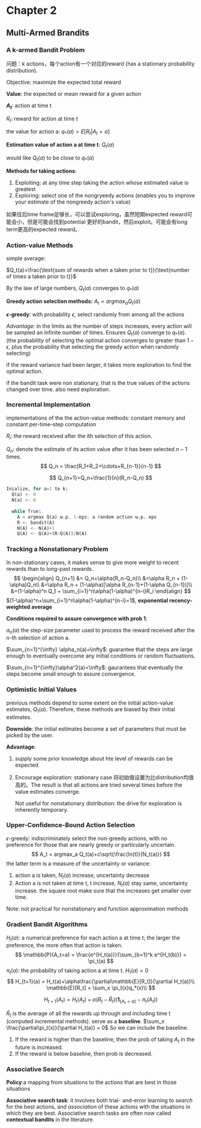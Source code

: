 # Chapter 2

## Multi-Armed Brandits

### A k-armed Bandit Problem

问题：k actions，每个action有一个对应的reward (has a stationary probability distribution).

Objective: maximize the expected total reward

**Value**: the expected or mean reward for a given action

**$A_t$**: action at time t

$R_t$: reward for action at time t

the value for action a: $q_*(a) = E[R_t|A_t = a]$

**Estimation value of action a at time t**: $Q_t(a)$

would like $Q_t(a)$ to be close to $q_*(a)$



**Methods for taking actions**: 

1. Exploiting: at any time step taking the action whose estimated value is greatest
2. Exploring: select one of the nongryeedy actions (enables you to improve your estimate of the nongreedy action's value)

如果往后time frame足够长，可以尝试exploring，虽然短期expected reward可能会小，但是可能会找到potential 更好的bandit，然后exploit。可能会有long term更高的expected reward。

### Action-value Methods

simple average:

$Q_t(a)=\frac{\text{sum of rewards when a taken prior to t}}{\text{number of times a taken prior to t}}$

By the law of large numbers, $Q_t(a)$ converges to $q_*(a)$

**Greedy action selection methods:** $A_t=argmax_a Q_t(a)$

**$\epsilon$-greedy**: with probability $\epsilon$, select randomly from among all the actions

*Advantage*: in the limits as the number of steps increases, every action will be sampled an infinite number of times. Ensures $Q_t(a)$ converge to $q_*(a)$. (the probability of selecting the optimal action converges to greater than $1-\epsilon$, plus the probability that selecting the greedy action when randomly selecting)

if the reward variance had been larger, it takes more exploration to find the optimal action. 

if the bandit task were non stationary, that is the true values of the actions changed over time. also need exploration.

### Incremental Implementation

implementations of the the action-value methods: constant memory and constant per-time-step computation

$R_i$: the reward received after the ith selection of this action.

$Q_n$: denote the estimate of its action value after it has been selected $n-1$ times.
$$
Q_n = \frac{R_1+R_2+\cdots+R_{n-1}}{n-1}
$$

$$
Q_{n+1}=Q_n+\frac{1}{n}(R_n-Q_n)
$$

```python
Inialize, for a=1 to k:
  Q(a) <- 0
  N(a) <- 0
  
  while True:
    A = argmax Q(a) w.p. 1-eps; a random action w.p. eps
    R <- bandit(A)
    N(A) <- N(A)+1
    Q(A) <- Q(A)+(R-Q(A))/N(A)
```

### Tracking a Nonstationary Problem

In non-stationary cases, it makes sense to give more weight to recent rewards than to long-past rewards. 
$$
\begin{align}
Q_{n+1} &= Q_n+\alpha(R_n-Q_n)\\
&=\alpha R_n + (1-\alpha)Q_n\\
&=\alpha R_n + (1-\alpha)[\alpha R_{n-1}+(1-\alpha Q_{n-1})]\\
&=(1-\alpha)^n Q_1 + \sum_{i=1}^n\alpha(1-\alpha)^{n-i}R_i
\end{align}
$$
$(1-\alpha)^n+\sum_{i=1}^n\alpha(1-\alpha)^{n-i}=1$, **exponential recency-weighted average**

**Conditions required to assure convergence with prob 1**:

$\alpha_n(a)$ the step-size parameter used to process the reward received after the n-th selection of action a.

$\sum_{n=1}^{\infty} \alpha_n(a)=\infty$: guarantee that the steps are large enough to eventually overcome any initial conditions or random fluctuations.

$\sum_{n=1}^{\infty}\alpha^2(a)<\infty$: gaurantees that eventually the steps become small enough to assure convergence.

### Optimistic Initial Values

previous methods depend to some extent on the initial action-value estimates, $Q_1(a)$. Therefore, these methods are biased by their initial estimates. 

**Downside**: the initial estimates become a set of parameters that must be picked by the user.

**Advantage**: 

1. supply some prior knowledge about hte level of rewards can be expected

2. Encourage exploration: stationary case 将初始值设置为比distribution均值高的。The result is that all actions are tried several times before the value estimates converge. 

    Not useful for nonstationary distribution: the drive for exploration is inherently temporary.

### Upper-Confidence-Bound Action Selection

$\epsilon$-greedy: indiscriminately select the non-greedy actions, with no preference for those that are nearly greedy or particularly uncertain.
$$
A_t = argmax_a Q_t(a)+c\sqrt{\frac{In(t)}{N_t(a)}}
$$
the latter term is a measure of the uncertainty or variance:

1. action a is taken, $N_t(a)$ increase, uncertainty decrease
2. Action a is not taken at time t, t increase, $N_t(a)$ stay same, uncertainty increase. the square root make sure that the increases get smaller over time.

Note: not practical for nonstationary and function approximation methods

### Gradient Bandit Algorithms

$H_t(a)$: a numerical preference for each action a at time t; the larger the preference, the more often that action is taken. 
$$
\mathbb{P}(A_t=a) = \frac{e^{H_t(a)}}{\sum_{b=1}^k e^{H_t(b)}} = \pi_t(a)
$$
$\pi_t(a)$: the probability of taking action a at time t. $H_1(a)=0$
$$
H_{t+1}(a) = H_t(a)+\alpha\frac{\partial\mathbb{E}[R_t]}{\partial H_t(a)}\\
\mathbb{E}[R_t] = \sum_x \pi_t(x)q_*(x)\\
$$

$$
H_{t+1}(A_t) = H_t(A_t)+\alpha(R_t-\bar{R}_t)(\mathbf{1}_{\{A_t=a\}}-\pi_t(A_t))
$$

$\bar{R}_t$ is the average of all the rewards up through and including time t (computed incremental methods). serve as a **baseline**. $\sum_x \frac{\partial\pi_t(x)}{\partial H_t(a)} = 0$ So we can include the baseline.

1. If the reward is higher than the baseline, then the prob of taking $A_t$ in the future is increased.
2. If the reward is below baseline, then prob is decreased.

### Associative Search

**Policy**:a mapping from situations to the actions that are best in those situations

**Associative search task**: it involves both trial- and-error learning to *search* for the best actions, and *association* of these actions with the situations in which they are best. Associative search tasks are often now called **contextual bandits** in the literature. 

















